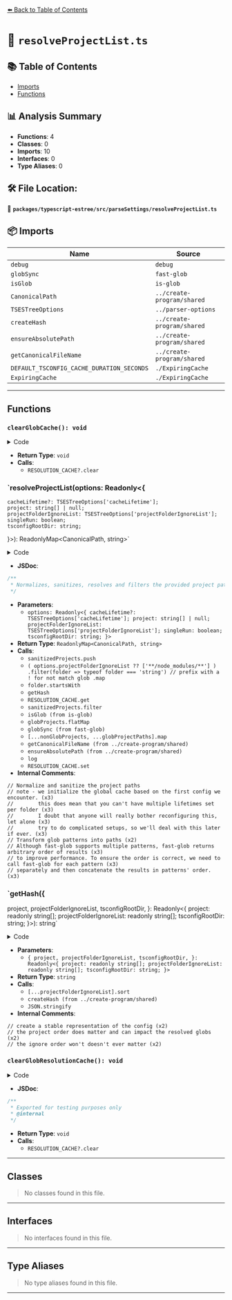 [⬅️ Back to Table of Contents](../../../../index.md)

# 📄 `resolveProjectList.ts`

## 📚 Table of Contents

- [Imports](#imports)
- [Functions](#functions)

## 📊 Analysis Summary

- **Functions**: 4
- **Classes**: 0
- **Imports**: 10
- **Interfaces**: 0
- **Type Aliases**: 0

## 🛠️ File Location:
📂 **`packages/typescript-estree/src/parseSettings/resolveProjectList.ts`**

## 📦 Imports

| Name | Source |
|------|--------|
| `debug` | `debug` |
| `globSync` | `fast-glob` |
| `isGlob` | `is-glob` |
| `CanonicalPath` | `../create-program/shared` |
| `TSESTreeOptions` | `../parser-options` |
| `createHash` | `../create-program/shared` |
| `ensureAbsolutePath` | `../create-program/shared` |
| `getCanonicalFileName` | `../create-program/shared` |
| `DEFAULT_TSCONFIG_CACHE_DURATION_SECONDS` | `./ExpiringCache` |
| `ExpiringCache` | `./ExpiringCache` |


---

## Functions

### `clearGlobCache(): void`

<details><summary>Code</summary>

```ts
export function clearGlobCache(): void {
  RESOLUTION_CACHE?.clear();
}
```
</details>

- **Return Type**: `void`
- **Calls**:
  - `RESOLUTION_CACHE?.clear`
### `resolveProjectList(options: Readonly<{
    cacheLifetime?: TSESTreeOptions['cacheLifetime'];
    project: string[] | null;
    projectFolderIgnoreList: TSESTreeOptions['projectFolderIgnoreList'];
    singleRun: boolean;
    tsconfigRootDir: string;
  }>): ReadonlyMap<CanonicalPath, string>`

<details><summary>Code</summary>

```ts
export function resolveProjectList(
  options: Readonly<{
    cacheLifetime?: TSESTreeOptions['cacheLifetime'];
    project: string[] | null;
    projectFolderIgnoreList: TSESTreeOptions['projectFolderIgnoreList'];
    singleRun: boolean;
    tsconfigRootDir: string;
  }>,
): ReadonlyMap<CanonicalPath, string> {
  const sanitizedProjects: string[] = [];

  // Normalize and sanitize the project paths
  if (options.project != null) {
    for (const project of options.project) {
      if (typeof project === 'string') {
        sanitizedProjects.push(project);
      }
    }
  }

  if (sanitizedProjects.length === 0) {
    return new Map();
  }

  const projectFolderIgnoreList = (
    options.projectFolderIgnoreList ?? ['**/node_modules/**']
  )
    .filter(folder => typeof folder === 'string')
    // prefix with a ! for not match glob
    .map(folder => (folder.startsWith('!') ? folder : `!${folder}`));

  const cacheKey = getHash({
    project: sanitizedProjects,
    projectFolderIgnoreList,
    tsconfigRootDir: options.tsconfigRootDir,
  });
  if (RESOLUTION_CACHE == null) {
    // note - we initialize the global cache based on the first config we encounter.
    //        this does mean that you can't have multiple lifetimes set per folder
    //        I doubt that anyone will really bother reconfiguring this, let alone
    //        try to do complicated setups, so we'll deal with this later if ever.
    RESOLUTION_CACHE = new ExpiringCache(
      options.singleRun
        ? 'Infinity'
        : (options.cacheLifetime?.glob ??
          DEFAULT_TSCONFIG_CACHE_DURATION_SECONDS),
    );
  } else {
    const cached = RESOLUTION_CACHE.get(cacheKey);
    if (cached) {
      return cached;
    }
  }

  // Transform glob patterns into paths
  const nonGlobProjects = sanitizedProjects.filter(project => !isGlob(project));
  const globProjects = sanitizedProjects.filter(project => isGlob(project));

  let globProjectPaths: string[] = [];

  if (globProjects.length > 0) {
    // Although fast-glob supports multiple patterns, fast-glob returns arbitrary order of results
    // to improve performance. To ensure the order is correct, we need to call fast-glob for each pattern
    // separately and then concatenate the results in patterns' order.
    globProjectPaths = globProjects.flatMap(pattern =>
      globSync(pattern, {
        cwd: options.tsconfigRootDir,
        ignore: projectFolderIgnoreList,
      }),
    );
  }

  const uniqueCanonicalProjectPaths = new Map(
    [...nonGlobProjects, ...globProjectPaths].map(project => [
      getCanonicalFileName(
        ensureAbsolutePath(project, options.tsconfigRootDir),
      ),
      ensureAbsolutePath(project, options.tsconfigRootDir),
    ]),
  );

  log(
    'parserOptions.project (excluding ignored) matched projects: %s',
    uniqueCanonicalProjectPaths,
  );

  RESOLUTION_CACHE.set(cacheKey, uniqueCanonicalProjectPaths);
  return uniqueCanonicalProjectPaths;
}
```
</details>

- **JSDoc**:
```ts
/**
 * Normalizes, sanitizes, resolves and filters the provided project paths
 */
```

- **Parameters**:
  - `options: Readonly<{
    cacheLifetime?: TSESTreeOptions['cacheLifetime'];
    project: string[] | null;
    projectFolderIgnoreList: TSESTreeOptions['projectFolderIgnoreList'];
    singleRun: boolean;
    tsconfigRootDir: string;
  }>`
- **Return Type**: `ReadonlyMap<CanonicalPath, string>`
- **Calls**:
  - `sanitizedProjects.push`
  - `(
    options.projectFolderIgnoreList ?? ['**/node_modules/**']
  )
    .filter(folder => typeof folder === 'string')
    // prefix with a ! for not match glob
    .map`
  - `folder.startsWith`
  - `getHash`
  - `RESOLUTION_CACHE.get`
  - `sanitizedProjects.filter`
  - `isGlob (from is-glob)`
  - `globProjects.flatMap`
  - `globSync (from fast-glob)`
  - `[...nonGlobProjects, ...globProjectPaths].map`
  - `getCanonicalFileName (from ../create-program/shared)`
  - `ensureAbsolutePath (from ../create-program/shared)`
  - `log`
  - `RESOLUTION_CACHE.set`
- **Internal Comments**:
```
// Normalize and sanitize the project paths
// note - we initialize the global cache based on the first config we encounter. (x3)
//        this does mean that you can't have multiple lifetimes set per folder (x3)
//        I doubt that anyone will really bother reconfiguring this, let alone (x3)
//        try to do complicated setups, so we'll deal with this later if ever. (x3)
// Transform glob patterns into paths (x2)
// Although fast-glob supports multiple patterns, fast-glob returns arbitrary order of results (x3)
// to improve performance. To ensure the order is correct, we need to call fast-glob for each pattern (x3)
// separately and then concatenate the results in patterns' order. (x3)
```

### `getHash({
  project,
  projectFolderIgnoreList,
  tsconfigRootDir,
}: Readonly<{
  project: readonly string[];
  projectFolderIgnoreList: readonly string[];
  tsconfigRootDir: string;
}>): string`

<details><summary>Code</summary>

```ts
function getHash({
  project,
  projectFolderIgnoreList,
  tsconfigRootDir,
}: Readonly<{
  project: readonly string[];
  projectFolderIgnoreList: readonly string[];
  tsconfigRootDir: string;
}>): string {
  // create a stable representation of the config
  const hashObject = {
    tsconfigRootDir,
    // the project order does matter and can impact the resolved globs
    project,
    // the ignore order won't doesn't ever matter
    projectFolderIgnoreList: [...projectFolderIgnoreList].sort(),
  };

  return createHash(JSON.stringify(hashObject));
}
```
</details>

- **Parameters**:
  - `{
  project,
  projectFolderIgnoreList,
  tsconfigRootDir,
}: Readonly<{
  project: readonly string[];
  projectFolderIgnoreList: readonly string[];
  tsconfigRootDir: string;
}>`
- **Return Type**: `string`
- **Calls**:
  - `[...projectFolderIgnoreList].sort`
  - `createHash (from ../create-program/shared)`
  - `JSON.stringify`
- **Internal Comments**:
```
// create a stable representation of the config (x2)
// the project order does matter and can impact the resolved globs (x2)
// the ignore order won't doesn't ever matter (x2)
```

### `clearGlobResolutionCache(): void`

<details><summary>Code</summary>

```ts
export function clearGlobResolutionCache(): void {
  RESOLUTION_CACHE?.clear();
  RESOLUTION_CACHE = null;
}
```
</details>

- **JSDoc**:
```ts
/**
 * Exported for testing purposes only
 * @internal
 */
```

- **Return Type**: `void`
- **Calls**:
  - `RESOLUTION_CACHE?.clear`

---

## Classes

> No classes found in this file.


---

## Interfaces

> No interfaces found in this file.


---

## Type Aliases

> No type aliases found in this file.


---